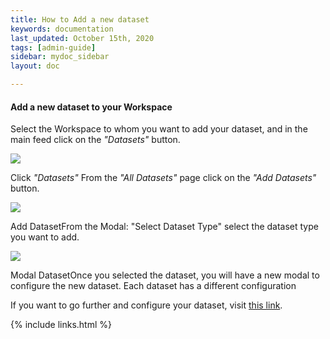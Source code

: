 ```yaml
---
title: How to Add a new dataset
keywords: documentation
last_updated: October 15th, 2020
tags: [admin-guide]
sidebar: mydoc_sidebar
layout: doc

---
```


#### Add a new dataset to your Workspace

Select the Workspace to whom you want to add your dataset, and in the main feed click on the *"Datasets"* button.

![](https://uploads-ssl.webflow.com/5dff758010bfa7356f98e395/5f1ee2f92f5cd23c1b7d2af5_01%20-%20Add%20Dataset.png)

Click *"Datasets"* From the *"All Datasets"* page click on the *"Add Datasets"* button.

![](https://uploads-ssl.webflow.com/5dff758010bfa7356f98e395/5f1eedf4e65b165439c0fc19_02-add%20dataset%20button.png)

Add DatasetFrom the Modal: "Select Dataset Type" select the dataset type you want to add.

![](https://uploads-ssl.webflow.com/5dff758010bfa7356f98e395/5f1ef199e65b161a2dc105e8_dataset%20modal.png)

Modal DatasetOnce you selected the dataset, you will have a new modal to configure the new dataset. Each dataset has a different configuration

If you want to go further and configure your dataset, visit [this link](/docs/how-to-add-a-new-dataset).

{% include links.html %}

    
